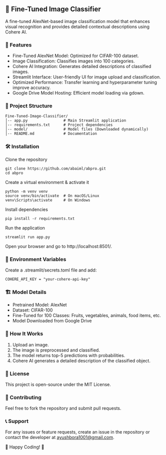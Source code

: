 ## **📸 Fine-Tuned Image Classifier**
A fine-tuned AlexNet-based image classification model that enhances visual recognition and provides detailed contextual descriptions using Cohere AI.

### **🚀 Features**

- Fine-Tuned AlexNet Model: Optimized for CIFAR-100 dataset.
- Image Classification: Classifies images into 100 categories.
- Cohere AI Integration: Generates detailed descriptions of classified images.
- Streamlit Interface: User-friendly UI for image upload and classification.
- Optimized Performance: Transfer learning and hyperparameter tuning improve accuracy.
- Google Drive Model Hosting: Efficient model loading via gdown.

### **📂 Project Structure**
```
Fine-Tuned-Image-Classifier/
│-- app.py                # Main Streamlit application
│-- requirements.txt      # Project dependencies
│-- model/                # Model files (Downloaded dynamically)
│-- README.md             # Documentation
```
### **🛠️ Installation**

Clone the repository
```
git clone https://github.com/abaiml/abpro.git
cd abpro
```
Create a virtual environment & activate it
```
python -m venv venv
source venv/bin/activate  # On macOS/Linux
venv\Scripts\activate     # On Windows
```
Install dependencies
```
pip install -r requirements.txt
```
Run the application
```
streamlit run app.py
```
Open your browser and go to http://localhost:8501/.

### **🔑 Environment Variables**

Create a .streamlit/secrets.toml file and add:
```
COHERE_API_KEY = "your-cohere-api-key"
```
### **🏗️ Model Details**

- Pretrained Model: AlexNet
- Dataset: CIFAR-100
- Fine-Tuned for 100 Classes: Fruits, vegetables, animals, food items, etc.
- Model Downloaded from Google Drive

### **🎯 How It Works**

1. Upload an image.
2. The image is preprocessed and classified.
3. The model returns top-5 predictions with probabilities.
4. Cohere AI generates a detailed description of the classified object.

### **📜 License**
This project is open-source under the MIT License.

### **🤝 Contributing**
Feel free to fork the repository and submit pull requests.

### **📞 Support**
For any issues or feature requests, create an issue in the repository or contact the developer at ayushbora1001@gmail.com.

🚀 Happy Coding! 🎨

